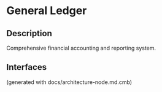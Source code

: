 # General Ledger
## Description
Comprehensive financial accounting and reporting system.


## Interfaces


(generated with docs/architecture-node.md.cmb)

